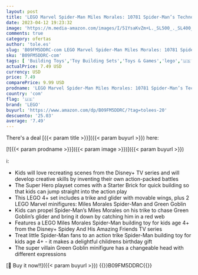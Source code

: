 ```yaml
---
layout: post
title: 'LEGO Marvel Spider-Man Miles Morales: 10781 Spider-Man’s Techno Trike Set  Spidey and His Amazing Friends Series  Toy for Preschool Kids Age 4 +'
date: 2023-04-12 19:23:32
image: 'https://m.media-amazon.com/images/I/51YsaKvZm+L._SL500_._SL400_.jpg'
comments: true
category: ofertas
author: 'tole.es'
slug: 'B09FM5DDRC-com LEGO Marvel Spider-Man Miles Morales: 10781 Spider-Man’s...'
sku: 'B09FM5DDRC-com'
tags: [ 'Building Toys','Toy Building Sets','Toys & Games','lego','🇺🇸', ]
actualPrice: 7.49 USD
currency: USD
price: 7.49
comparePrice: 9.99 USD
prodname: 'LEGO Marvel Spider-Man Miles Morales: 10781 Spider-Man’s Techno Trike Set  Spidey and His Amazing Friends Series  Toy for Preschool Kids Age 4 +'
country: 'com'
flag: '🇺🇸'
brand: 'LEGO'
buyurl: 'https://www.amazon.com/dp/B09FM5DDRC/?tag=tolees-20'
descuento: '25.03'
average: '7.49'
---
```


There's a deal [{{< param title >}}]({{< param buyurl >}})  here:

[![{{< param prodname >}}]({{< param image >}})]({{< param buyurl >}})

ℹ️:

- Kids will love recreating scenes from the Disney+ TV series and will develop creative skills by inventing their own action-packed battles
- The Super Hero playset comes with a Starter Brick for quick building so that kids can jump straight into the action play
- This LEGO 4+ set includes a trike and glider with movable wings, plus 2 LEGO Marvel minifigures: Miles Morales Spider-Man and Green Goblin
- Kids can propel Spider-Man’s Miles Morales on his trike to chase Green Goblin’s glider and bring it down by catching him in a red web
- Features a LEGO Miles Morales Spider-Man building toy for kids age 4+ from the Disney+ Spidey And His Amazing Friends TV series
- Treat little Spider-Man fans to an action trike Spider-Man building toy for kids age 4+ - it makes a delightful childrens birthday gift
- The super villain Green Goblin minifigure has a changeable head with different expressions

[🛒 Buy it now!!]({{< param buyurl >}})
{{<world>}}B09FM5DDRC{{</world>}}

